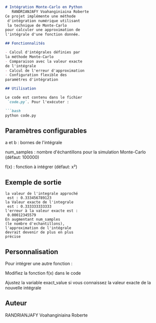 
``` markdown
# Intégration Monte-Carlo en Python
   RANDRIANJAFY Voahanginiaina Roberte 
Ce projet implémente une méthode
 d'intégration numérique utilisant
 la technique de Monte-Carlo
pour calculer une approximation de
l'intégrale d'une fonction donnée.

## Fonctionnalités

- Calcul d'intégrales définies par
la méthode Monte-Carlo
- Comparaison avec la valeur exacte
de l'intégrale
- Calcul de l'erreur d'approximation
- Configuration flexible des
paramètres d'intégration

## Utilisation

Le code est contenu dans le fichier
 `code.py`. Pour l'exécuter :

```bash
python code.py
```

## Paramètres configurables
a et b : bornes de l'intégrale

num_samples : nombre d'échantillons 
pour la simulation Monte-Carlo 
(défaut: 100000)

f(x) : fonction à intégrer 
(défaut: x²)
## Exemple de sortie
```
la valeur de l'integrale approché
 est : 0.333456789123
la Valeur exacte de l'integrale
 est : 0.333333333333
l'erreur à la valeur exacte est :
 0.00012345579
En augmentant num_samples 
(le nombre d'echantillons),
l'approximation de l'intégrale
devrait devenir de plus en plus
précise
```
## Personnalisation
Pour intégrer une autre fonction :

Modifiez la fonction f(x) dans 
le code

Ajustez la variable exact_value 
si vous connaissez la valeur exacte 
de la nouvelle intégrale
## Auteur
RANDRIANJAFY Voahanginiaina Roberte 
```
